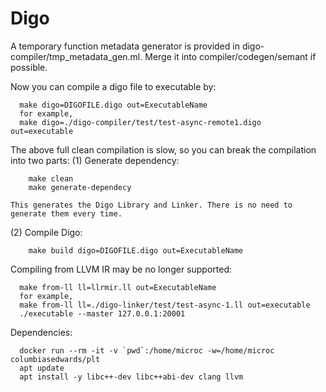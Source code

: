 # Digo

A temporary function metadata generator is provided in digo-compiler/tmp_metadata_gen.ml. Merge it into compiler/codegen/semant if possible.

Now you can compile a digo file to executable by:

```
  make digo=DIGOFILE.digo out=ExecutableName
  for example,
  make digo=./digo-compiler/test/test-async-remote1.digo out=executable
```

The above full clean compilation is slow, so you can break the compilation into two parts:
(1) Generate dependency:
```
    make clean
    make generate-dependecy
```
    This generates the Digo Library and Linker. There is no need to generate them every time.
(2) Compile Digo:
```
    make build digo=DIGOFILE.digo out=ExecutableName
```

Compiling from LLVM IR may be no longer supported:
```
  make from-ll ll=llrmir.ll out=ExecutableName
  for example,
  make from-ll ll=./digo-linker/test/test-async-1.ll out=executable
  ./executable --master 127.0.0.1:20001
```

Dependencies:
```
  docker run --rm -it -v `pwd`:/home/microc -w=/home/microc columbiasedwards/plt
  apt update
  apt install -y libc++-dev libc++abi-dev clang llvm
 ```
